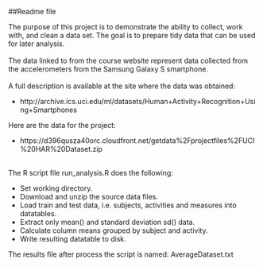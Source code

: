 ##Readme file

The purpose of this project is to demonstrate the ability to collect, work with, and clean a data set. 
The goal is to prepare tidy data that can be used for later analysis. 
<br><br>
The data linked to from the course website represent data collected from the accelerometers from the Samsung Galaxy S smartphone.
<br><br>
A full description is available at the site where the data was obtained: 
<ul><li>http://archive.ics.uci.edu/ml/datasets/Human+Activity+Recognition+Using+Smartphones</li></ul>
Here are the data for the project: 
<ul><li>https://d396qusza40orc.cloudfront.net/getdata%2Fprojectfiles%2FUCI%20HAR%20Dataset.zip</li></ul>
<br>
The R script file run_analysis.R does the following:
<ul>
    <li>Set working directory.</li>
    <li>Download and unzip the source data files.</li>
    <li>Load train and test data, i.e. subjects, activities and measures into datatables.</li>
    <li>Extract only mean() and standard deviation sd() data.</li>
    <li>Calculate column means grouped by subject and activity.</li>
    <li>Write resulting datatable to disk.</li>
</ul>
The results file after process the script is named: AverageDataset.txt
<br>

